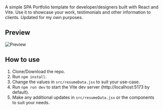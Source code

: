 A simple SPA Portfolio template for developer/designers built with React and Vite. Use it to showcase your work, testimonials and other information to clients. Updated for my own purposes.

## Preview
![Preview](https://matthewdbaldwin.com/images/preview.jpg)

## How to use
1. Clone/Download the repo.
2. Run  ``` npm install ```.
3. Change the values in ```src/resumeData.jsx``` to suit your use-case.
4. Run ```npm run dev``` to start the Vite dev server (http://localhost:5173 by default).
5. Make any additional updates in ```src/resumeData.jsx``` or the components to suit your needs.

